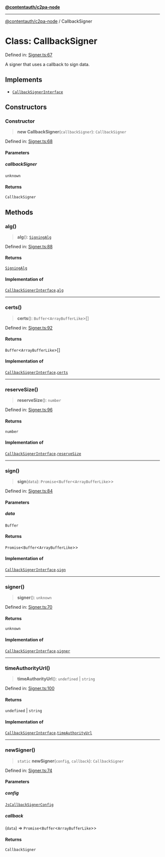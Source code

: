 [**@contentauth/c2pa-node**](../README.md)

***

[@contentauth/c2pa-node](../README.md) / CallbackSigner

# Class: CallbackSigner

Defined in: [Signer.ts:67](https://github.com/contentauth/c2pa-node-v2/blob/5fc86ffc8659a51143dea77869309236a097edcc/js-src/Signer.ts#L67)

A signer that uses a callback to sign data.

## Implements

- [`CallbackSignerInterface`](../interfaces/CallbackSignerInterface.md)

## Constructors

### Constructor

> **new CallbackSigner**(`callbackSigner`): `CallbackSigner`

Defined in: [Signer.ts:68](https://github.com/contentauth/c2pa-node-v2/blob/5fc86ffc8659a51143dea77869309236a097edcc/js-src/Signer.ts#L68)

#### Parameters

##### callbackSigner

`unknown`

#### Returns

`CallbackSigner`

## Methods

### alg()

> **alg**(): [`SigningAlg`](../type-aliases/SigningAlg.md)

Defined in: [Signer.ts:88](https://github.com/contentauth/c2pa-node-v2/blob/5fc86ffc8659a51143dea77869309236a097edcc/js-src/Signer.ts#L88)

#### Returns

[`SigningAlg`](../type-aliases/SigningAlg.md)

#### Implementation of

[`CallbackSignerInterface`](../interfaces/CallbackSignerInterface.md).[`alg`](../interfaces/CallbackSignerInterface.md#alg)

***

### certs()

> **certs**(): `Buffer`\<`ArrayBufferLike`\>[]

Defined in: [Signer.ts:92](https://github.com/contentauth/c2pa-node-v2/blob/5fc86ffc8659a51143dea77869309236a097edcc/js-src/Signer.ts#L92)

#### Returns

`Buffer`\<`ArrayBufferLike`\>[]

#### Implementation of

[`CallbackSignerInterface`](../interfaces/CallbackSignerInterface.md).[`certs`](../interfaces/CallbackSignerInterface.md#certs)

***

### reserveSize()

> **reserveSize**(): `number`

Defined in: [Signer.ts:96](https://github.com/contentauth/c2pa-node-v2/blob/5fc86ffc8659a51143dea77869309236a097edcc/js-src/Signer.ts#L96)

#### Returns

`number`

#### Implementation of

[`CallbackSignerInterface`](../interfaces/CallbackSignerInterface.md).[`reserveSize`](../interfaces/CallbackSignerInterface.md#reservesize)

***

### sign()

> **sign**(`data`): `Promise`\<`Buffer`\<`ArrayBufferLike`\>\>

Defined in: [Signer.ts:84](https://github.com/contentauth/c2pa-node-v2/blob/5fc86ffc8659a51143dea77869309236a097edcc/js-src/Signer.ts#L84)

#### Parameters

##### data

`Buffer`

#### Returns

`Promise`\<`Buffer`\<`ArrayBufferLike`\>\>

#### Implementation of

[`CallbackSignerInterface`](../interfaces/CallbackSignerInterface.md).[`sign`](../interfaces/CallbackSignerInterface.md#sign)

***

### signer()

> **signer**(): `unknown`

Defined in: [Signer.ts:70](https://github.com/contentauth/c2pa-node-v2/blob/5fc86ffc8659a51143dea77869309236a097edcc/js-src/Signer.ts#L70)

#### Returns

`unknown`

#### Implementation of

[`CallbackSignerInterface`](../interfaces/CallbackSignerInterface.md).[`signer`](../interfaces/CallbackSignerInterface.md#signer)

***

### timeAuthorityUrl()

> **timeAuthorityUrl**(): `undefined` \| `string`

Defined in: [Signer.ts:100](https://github.com/contentauth/c2pa-node-v2/blob/5fc86ffc8659a51143dea77869309236a097edcc/js-src/Signer.ts#L100)

#### Returns

`undefined` \| `string`

#### Implementation of

[`CallbackSignerInterface`](../interfaces/CallbackSignerInterface.md).[`timeAuthorityUrl`](../interfaces/CallbackSignerInterface.md#timeauthorityurl)

***

### newSigner()

> `static` **newSigner**(`config`, `callback`): `CallbackSigner`

Defined in: [Signer.ts:74](https://github.com/contentauth/c2pa-node-v2/blob/5fc86ffc8659a51143dea77869309236a097edcc/js-src/Signer.ts#L74)

#### Parameters

##### config

[`JsCallbackSignerConfig`](../interfaces/JsCallbackSignerConfig.md)

##### callback

(`data`) => `Promise`\<`Buffer`\<`ArrayBufferLike`\>\>

#### Returns

`CallbackSigner`

